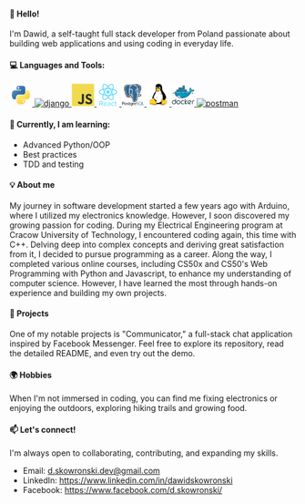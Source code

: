 #### 👋 Hello! 
I'm Dawid, a self-taught full stack developer from Poland passionate about building web applications and using coding in everyday life.

#### 💻 Languages and Tools:
<p align="left"> 
   <a href="https://www.python.org" target="_blank" rel="noreferrer"> <img src="https://raw.githubusercontent.com/devicons/devicon/master/icons/python/python-original.svg" alt="python" width="40" height="40"/> </a> 
  <a href="https://www.djangoproject.com/" target="_blank" rel="noreferrer"> <img src="https://cdn.worldvectorlogo.com/logos/django.svg" alt="django" width="40" height="40"/> </a> 
  <a href="https://developer.mozilla.org/en-US/docs/Web/JavaScript" target="_blank" rel="noreferrer"> <img src="https://raw.githubusercontent.com/devicons/devicon/master/icons/javascript/javascript-original.svg" alt="javascript" width="40" height="40"/> </a> 
  <a href="https://reactjs.org/" target="_blank" rel="noreferrer"> <img src="https://raw.githubusercontent.com/devicons/devicon/master/icons/react/react-original-wordmark.svg" alt="react" width="40" height="40"/> </a> 
  <a href="https://www.postgresql.org" target="_blank" rel="noreferrer"> <img src="https://raw.githubusercontent.com/devicons/devicon/master/icons/postgresql/postgresql-original-wordmark.svg" alt="postgresql" width="40" height="40"/> </a> 
  <a href="https://www.linux.org/" target="_blank" rel="noreferrer"> <img src="https://raw.githubusercontent.com/devicons/devicon/master/icons/linux/linux-original.svg" alt="linux" width="40" height="40"/> </a> 
  <a href="https://www.docker.com/" target="_blank" rel="noreferrer"> <img src="https://raw.githubusercontent.com/devicons/devicon/master/icons/docker/docker-original-wordmark.svg" alt="docker" width="40" height="40"/> </a> 
  <a href="https://postman.com" target="_blank" rel="noreferrer"> <img src="https://www.vectorlogo.zone/logos/getpostman/getpostman-icon.svg" alt="postman" width="40" height="40"/> </a> 
</p>

#### 🌱 Currently, I am learning:
- Advanced Python/OOP
- Best practices
- TDD and testing

#### 💡 About me
My journey in software development started a few years ago with Arduino, where I utilized my electronics knowledge. However, I soon discovered my growing passion for coding. During my Electrical Engineering program at Cracow University of Technology, I encountered coding again, this time with C++. Delving deep into complex concepts and deriving great satisfaction from it, I decided to pursue programming as a career. 
Along the way, I completed various online courses, including CS50x and CS50's Web Programming with Python and Javascript, to enhance my understanding of computer science. However, I have learned the most through hands-on experience and building my own projects.

#### 🚀 Projects
One of my notable projects is "Communicator," a full-stack chat application inspired by Facebook Messenger. Feel free to explore its repository, read the detailed README, and even try out the demo.

#### 🌍 Hobbies
When I'm not immersed in coding, you can find me fixing electronics or enjoying the outdoors, exploring hiking trails and growing food.

#### 📫 Let's connect! 
I'm always open to collaborating, contributing, and expanding my skills. 
- Email: d.skowronski.dev@gmail.com
- LinkedIn: https://www.linkedin.com/in/dawidskowronski
- Facebook: https://www.facebook.com/d.skowronski/


